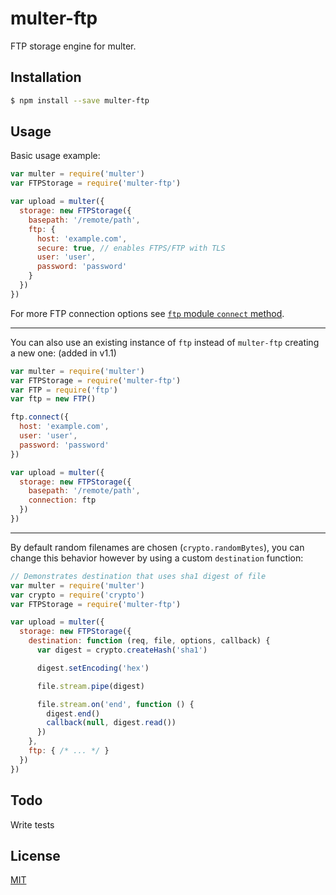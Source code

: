# multer-ftp

FTP storage engine for multer.

## Installation

```sh
$ npm install --save multer-ftp
```

## Usage

Basic usage example:

```javascript
var multer = require('multer')
var FTPStorage = require('multer-ftp')

var upload = multer({
  storage: new FTPStorage({
    basepath: '/remote/path',
    ftp: {
      host: 'example.com',
      secure: true, // enables FTPS/FTP with TLS
      user: 'user',
      password: 'password'
    }
  })
})
```

For more FTP connection options see [`ftp` module `connect` method](https://github.com/mscdex/node-ftp#methods).

---

You can also use an existing instance of `ftp` instead of `multer-ftp` creating a new one: (added in v1.1)

```javascript
var multer = require('multer')
var FTPStorage = require('multer-ftp')
var FTP = require('ftp')
var ftp = new FTP()

ftp.connect({
  host: 'example.com',
  user: 'user',
  password: 'password'
})

var upload = multer({
  storage: new FTPStorage({
    basepath: '/remote/path',
    connection: ftp
  })
})
```

---

By default random filenames are chosen (`crypto.randomBytes`), you can change this behavior however by using a custom `destination` function:

```javascript
// Demonstrates destination that uses sha1 digest of file
var multer = require('multer')
var crypto = require('crypto')
var FTPStorage = require('multer-ftp')

var upload = multer({
  storage: new FTPStorage({
    destination: function (req, file, options, callback) {
      var digest = crypto.createHash('sha1')

      digest.setEncoding('hex')

      file.stream.pipe(digest)

      file.stream.on('end', function () {
        digest.end()
        callback(null, digest.read())
      })
    },
    ftp: { /* ... */ }
  })
})
```

## Todo

Write tests

## License

[MIT](LICENSE)